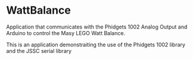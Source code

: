 # WattBalance
Application that communicates with the Phidgets 1002 Analog Output and Arduino to control the Masy LEGO Watt Balance.

This is an application demonstraiting the use of the Phidgets 1002 library and the JSSC serial library
